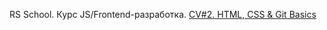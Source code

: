 RS School. Курс JS/Frontend-разработка. 
[CV#2. HTML, CSS & Git Basics](https://NadyaBurnos.github.io/rsschool-cv/)